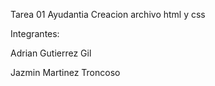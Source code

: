 Tarea 01 Ayudantia
Creacion archivo html y css

Integrantes:

Adrian Gutierrez Gil

Jazmin Martinez Troncoso